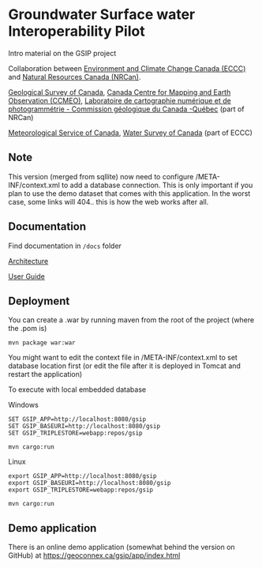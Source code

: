 # Groundwater Surface water Interoperability Pilot

Intro material on the GSIP project

Collaboration between [Environment and Climate Change Canada (ECCC)](https://www.ec.gc.ca) and [Natural Resources Canada (NRCan)](http://www.nrcan.gc.ca/).

[Geological Survey of Canada](http://www.nrcan.gc.ca/earth-sciences/science/geology/gsc/17100), [Canada Centre for Mapping and Earth Observation (CCMEO)](http://www.nrcan.gc.ca/earth-sciences/geomatics/10776), [Laboratoire de cartographie numérique et de photogrammétrie - Commission géologique du Canada -Québec](http://cgq-qgc.ca/en/facilities#LCNP) (part of NRCan)

[Meteorological Service of Canada](https://www.canada.ca/en/services/environment/weather.html), [Water Survey of Canada](https://www.canada.ca/en/environment-climate-change/services/water-overview/quantity/monitoring/survey.html) (part of ECCC)

## Note

This version (merged from sqllite) now need to configure /META-INF/context.xml to add a database connection.  This is only important if you plan to use the demo dataset that comes with this application.
In the worst case, some links will 404.. this is how the web works after all.

## Documentation

Find documentation in `/docs` folder

[Architecture](docs/architecture.adoc)

[User Guide](docs/userguide.adoc)

## Deployment

You can create a .war by running maven from the root of the project (where the .pom is)

`mvn package war:war`

You might want to edit the context file in /META-INF/context.xml to set database location first (or edit the file after it is deployed in Tomcat and restart the application)

To execute with local embedded database

Windows 

```
SET GSIP_APP=http://localhost:8080/gsip
SET GSIP_BASEURI=http://localhost:8080/gsip
SET GSIP_TRIPLESTORE=webapp:repos/gsip

mvn cargo:run
```

Linux

```
export GSIP_APP=http://localhost:8080/gsip
export GSIP_BASEURI=http://localhost:8080/gsip
export GSIP_TRIPLESTORE=webapp:repos/gsip

mvn cargo:run
```

            

## Demo application

There is an online demo application (somewhat behind the version on GitHub) at https://geoconnex.ca/gsip/app/index.html
